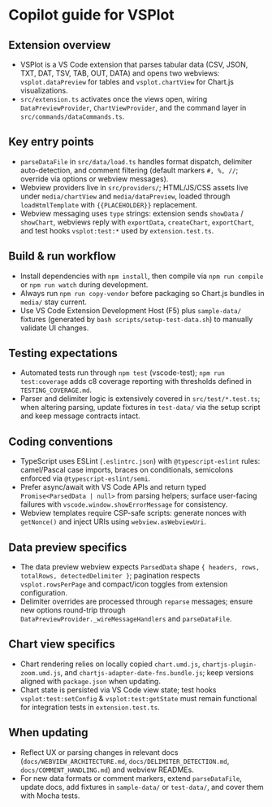 # Copilot guide for VSPlot

## Extension overview

- VSPlot is a VS Code extension that parses tabular data (CSV, JSON, TXT, DAT, TSV, TAB, OUT, DATA) and opens two webviews: `vsplot.dataPreview` for tables and `vsplot.chartView` for Chart.js visualizations.
- `src/extension.ts` activates once the views open, wiring `DataPreviewProvider`, `ChartViewProvider`, and the command layer in `src/commands/dataCommands.ts`.

## Key entry points

- `parseDataFile` in `src/data/load.ts` handles format dispatch, delimiter auto-detection, and comment filtering (default markers `#, %, //`; override via options or webview messages).
- Webview providers live in `src/providers/`; HTML/JS/CSS assets live under `media/chartView` and `media/dataPreview`, loaded through `loadHtmlTemplate` with `{{PLACEHOLDER}}` replacement.
- Webview messaging uses `type` strings: extension sends `showData` / `showChart`, webviews reply with `exportData`, `createChart`, `exportChart`, and test hooks `vsplot:test:*` used by `extension.test.ts`.

## Build & run workflow

- Install dependencies with `npm install`, then compile via `npm run compile` or `npm run watch` during development.
- Always run `npm run copy-vendor` before packaging so Chart.js bundles in `media/` stay current.
- Use VS Code Extension Development Host (F5) plus `sample-data/` fixtures (generated by `bash scripts/setup-test-data.sh`) to manually validate UI changes.

## Testing expectations

- Automated tests run through `npm test` (vscode-test); `npm run test:coverage` adds c8 coverage reporting with thresholds defined in `TESTING_COVERAGE.md`.
- Parser and delimiter logic is extensively covered in `src/test/*.test.ts`; when altering parsing, update fixtures in `test-data/` via the setup script and keep message contracts intact.

## Coding conventions

- TypeScript uses ESLint (`.eslintrc.json`) with `@typescript-eslint` rules: camel/Pascal case imports, braces on conditionals, semicolons enforced via `@typescript-eslint/semi`.
- Prefer async/await with VS Code APIs and return typed `Promise<ParsedData | null>` from parsing helpers; surface user-facing failures with `vscode.window.showErrorMessage` for consistency.
- Webview templates require CSP-safe scripts: generate nonces with `getNonce()` and inject URIs using `webview.asWebviewUri`.

## Data preview specifics

- The data preview webview expects `ParsedData` shape `{ headers, rows, totalRows, detectedDelimiter }`; pagination respects `vsplot.rowsPerPage` and compact/icon toggles from extension configuration.
- Delimiter overrides are processed through `reparse` messages; ensure new options round-trip through `DataPreviewProvider._wireMessageHandlers` and `parseDataFile`.

## Chart view specifics

- Chart rendering relies on locally copied `chart.umd.js`, `chartjs-plugin-zoom.umd.js`, and `chartjs-adapter-date-fns.bundle.js`; keep versions aligned with `package.json` when updating.
- Chart state is persisted via VS Code view state; test hooks `vsplot:test:setConfig` & `vsplot:test:getState` must remain functional for integration tests in `extension.test.ts`.

## When updating

- Reflect UX or parsing changes in relevant docs (`docs/WEBVIEW_ARCHITECTURE.md`, `docs/DELIMITER_DETECTION.md`, `docs/COMMENT_HANDLING.md`) and webview READMEs.
- For new data formats or comment markers, extend `parseDataFile`, update docs, add fixtures in `sample-data/` or `test-data/`, and cover them with Mocha tests.
